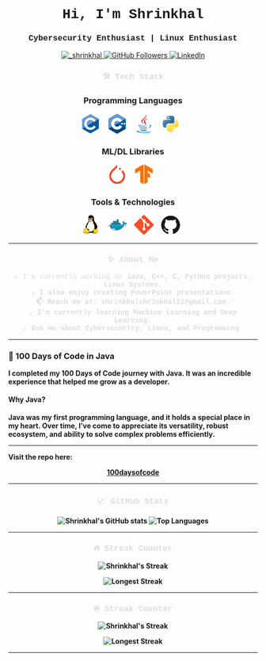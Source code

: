 <h1 align="center" style="font-family: 'Courier New', monospace;">Hi, I'm Shrinkhal</h1>
<h3 align="center" style="font-family: 'Courier New', monospace;">Cybersecurity Enthusiast | Linux Enthusiast</h3>

<p align="center">
  <a href="https://twitter.com/_shrinkhal" target="_blank">
    <img src="https://img.shields.io/twitter/follow/_shrinkhal?logo=twitter&style=for-the-badge&color=6e6e6e" alt="_shrinkhal" />
  </a>
  <a href="https://github.com/Shrinkhal01" target="_blank">
    <img src="https://img.shields.io/github/followers/Shrinkhal01?logo=github&style=for-the-badge&color=6e6e6e" alt="GitHub Followers" />
  </a>
  <a href="https://www.linkedin.com/in/shrinkhal-02761a2b0/" target="_blank">
    <img src="https://img.shields.io/badge/LinkedIn-0077B5?style=for-the-badge&logo=linkedin&logoColor=white&color=6e6e6e" alt="LinkedIn" />
  </a>
</p>

<h3 align="center" style="font-family: 'Courier New', monospace; color: #ddd;">🛠️ Tech Stack</h3>

<h3 align="center"> Programming Languages</h3>
<p align="center">
  <img src="https://raw.githubusercontent.com/devicons/devicon/master/icons/c/c-original.svg" alt="c" width="40" height="40" style="margin-right: 10px;"/>
  <img src="https://raw.githubusercontent.com/devicons/devicon/master/icons/cplusplus/cplusplus-original.svg" alt="cpp" width="40" height="40" style="margin-right: 10px;"/>
  <img src="https://raw.githubusercontent.com/devicons/devicon/master/icons/java/java-original.svg" alt="java" width="40" height="40" style="margin-right: 10px;"/>
  <img src="https://raw.githubusercontent.com/devicons/devicon/master/icons/python/python-original.svg" alt="python" width="40" height="40" style="margin-right: 10px;"/>
</p>

<h3 align="center"> ML/DL Libraries</h3>
<p align="center">
  <img src="https://raw.githubusercontent.com/devicons/devicon/master/icons/pytorch/pytorch-original.svg" alt="pytorch" width="40" height="40" style="margin-right: 10px;"/>
  <img src="https://raw.githubusercontent.com/devicons/devicon/master/icons/tensorflow/tensorflow-original.svg" alt="tensorflow" width="40" height="40" style="margin-right: 10px;"/>
</p>

<h3 align="center"> Tools & Technologies </h3>
<p align="center">
  <img src="https://raw.githubusercontent.com/devicons/devicon/master/icons/linux/linux-original.svg" alt="linux" width="40" height="40" style="margin-right: 10px;"/>
  <img src="https://raw.githubusercontent.com/devicons/devicon/master/icons/docker/docker-original.svg" alt="docker" width="40" height="40" style="margin-right: 10px;"/>
  <img src="https://raw.githubusercontent.com/devicons/devicon/master/icons/git/git-original.svg" alt="git" width="40" height="40" style="margin-right: 10px;"/>
  <img src="https://raw.githubusercontent.com/devicons/devicon/master/icons/github/github-original.svg" alt="github" width="40" height="40" style="margin-right: 10px;"/>
</p>

---

<h3 align="center" style="font-family: 'Courier New', monospace; color: #ddd;">✨ About Me</h3>
<div align="center" style="font-family: 'Courier New', monospace; color: #ddd;">
  <p1>🔭 I’m currently working on <strong>Java, C++, C, Python projects, Linux Systems.</p1><br>
  <p1>🌟 I also enjoy creating <strong>PowerPoint presentations.</p1><br>
  <p1>📫 Reach me at: <strong>shrinkhalshrinkhal22@gmail.com.</p1><br>
  <p1>🌱 I’m currently learning <strong>Machine Learning and Deep Learning.</p1><br>
  <p1>💬 Ask me about <strong>Cybersecurity, Linux, and Programming.</p1><br>
</div>

---

### 🚀 100 Days of Code in Java

I completed my **100 Days of Code** journey with **Java**. It was an incredible experience that helped me grow as a developer.

#### Why Java?

Java was my first programming language, and it holds a special place in my heart. Over time, I’ve come to appreciate its versatility, robust ecosystem, and ability to solve complex problems efficiently.

---
Visit the repo here:
<center>

[100daysofcode](https://github.com/Shrinkhal01/JAVA-PROGRAMS)

</center>

---

<h3 align="center" style="font-family: 'Courier New', monospace; color: #ddd;">📈 GitHub Stats</h3>
<p align="center">
  <img src="https://github-readme-stats.vercel.app/api?username=Shrinkhal01&show_icons=true&theme=radical" alt="Shrinkhal's GitHub stats" />
  <img src="https://github-readme-stats.vercel.app/api/top-langs/?username=Shrinkhal01&layout=compact&theme=radical" alt="Top Languages" />
</p>

---

<h3 align="center" style="font-family: 'Courier New', monospace; color: #ddd;">🔥 Streak Counter</h3>
<p align="center">
  <img src="https://github-readme-streak-stats.herokuapp.com/?user=Shrinkhal01&theme=radical" alt="Shrinkhal's Streak" />
</p>
<p align="center">
  <img src="https://badges.pufler.dev/years/Shrinkhal01?style=for-the-badge&label=Longest%20Streak&logo=github&color=6e6e6e" alt="Longest Streak" />
</p>

---

<h3 align="center" style="font-family: 'Courier New', monospace; color: #ddd;">🔥 Streak Counter</h3>
<p align="center">
   <img src="https://github-readme-streak-stats.herokuapp.com/?user=Shrinkhal01&theme=radical" alt="Shrinkhal's Streak" />
 </p>
 <p align="center">
   <img src="https://badges.pufler.dev/years/Shrinkhal01?style=for-the-badge&label=Longest%20Streak&logo=github&color=6e6e6e" alt="Longest Streak" />
 </p>

---

